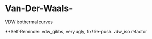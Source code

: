 # Van-Der-Waals-
VDW isothermal curves

**Self-Reminder: vdw_gibbs, very ugly, fix! Re-push. vdw_iso refactor
